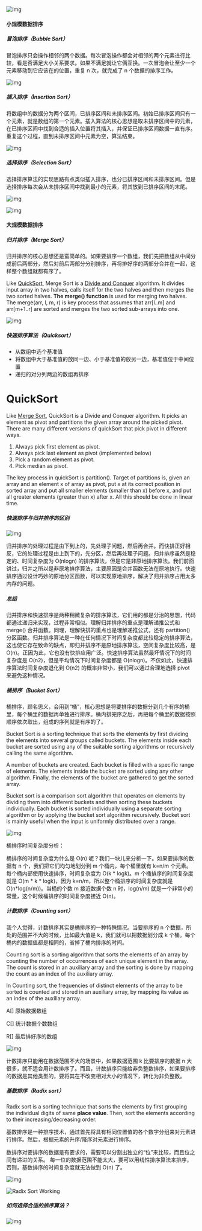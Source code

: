 ![img](https://static001.geekbang.org/resource/image/fb/cd/fb8394a588b12ff6695cfd664afb17cd.jpg)



#### 小规模数据排序

##### 冒泡排序（Bubble Sort）

冒泡排序只会操作相邻的两个数据。每次冒泡操作都会对相邻的两个元素进行比较，看是否满足大小关系要求。如果不满足就让它俩互换。一次冒泡会让至少一个元素移动到它应该在的位置，重复 n 次，就完成了 n 个数据的排序工作。

![img](https://static001.geekbang.org/resource/image/40/e9/4038f64f47975ab9f519e4f739e464e9.jpg)



##### 插入排序（Insertion Sort）

将数组中的数据分为两个区间，已排序区间和未排序区间。初始已排序区间只有一个元素，就是数组的第一个元素。插入算法的核心思想是取未排序区间中的元素，在已排序区间中找到合适的插入位置将其插入，并保证已排序区间数据一直有序。重复这个过程，直到未排序区间中元素为空，算法结束。

![img](https://static001.geekbang.org/resource/image/7b/a6/7b257e179787c633d2bd171a764171a6.jpg)



##### 选择排序（Selection Sort）

选择排序算法的实现思路有点类似插入排序，也分已排序区间和未排序区间。但是选择排序每次会从未排序区间中找到最小的元素，将其放到已排序区间的末尾。

![img](https://static001.geekbang.org/resource/image/32/1d/32371475a0b08f0db9861d102474181d.jpg)



![img](https://static001.geekbang.org/resource/image/34/50/348604caaf0a1b1d7fee0512822f0e50.jpg)



#### 大规模数据排序

##### 归并排序（Merge Sort）

归并排序的核心思想还是蛮简单的。如果要排序一个数组，我们先把数组从中间分成前后两部分，然后对前后两部分分别排序，再将排好序的两部分合并在一起，这样整个数组就都有序了。

Like [QuickSort](https://www.geeksforgeeks.org/quick-sort/), Merge Sort is a [Divide and Conquer](https://www.geeksforgeeks.org/divide-and-conquer-introduction/) algorithm. It divides input array in two halves, calls itself for the two halves and then merges the two sorted halves. **The merge() function** is used for merging two halves. The merge(arr, l, m, r) is key process that assumes that arr[l..m] and arr[m+1..r] are sorted and merges the two sorted sub-arrays into one. 

![img](https://static001.geekbang.org/resource/image/db/2b/db7f892d3355ef74da9cd64aa926dc2b.jpg)



##### 快速排序算法（Quicksort）

- 从数组中选个基准值
- 将数组中大于基准值的放同一边、小于基准值的放另一边，基准值位于中间位置
- 递归的对分列两边的数组再排序

# QuickSort

Like [Merge Sort](http://quiz.geeksforgeeks.org/merge-sort/), QuickSort is a Divide and Conquer algorithm. It picks an element as pivot and partitions the given array around the picked pivot. There are many different versions of quickSort that pick pivot in different ways.

1. Always pick first element as pivot.
2. Always pick last element as pivot (implemented below)
3. Pick a random element as pivot.
4. Pick median as pivot.

The key process in quickSort is partition(). Target of partitions is, given an array and an element x of array as pivot, put x at its correct position in sorted array and put all smaller elements (smaller than x) before x, and put all greater elements (greater than x) after x. All this should be done in linear time.



##### 快速排序与归并排序的区别

![img](https://static001.geekbang.org/resource/image/aa/05/aa03ae570dace416127c9ccf9db8ac05.jpg)

归并排序的处理过程是由下到上的，先处理子问题，然后再合并。而快排正好相反，它的处理过程是由上到下的，先分区，然后再处理子问题。归并排序虽然是稳定的、时间复杂度为 O(nlogn) 的排序算法，但是它是非原地排序算法。我们前面讲过，归并之所以是非原地排序算法，主要原因是合并函数无法在原地执行。快速排序通过设计巧妙的原地分区函数，可以实现原地排序，解决了归并排序占用太多内存的问题。

##### 总结

归并排序和快速排序是两种稍微复杂的排序算法，它们用的都是分治的思想，代码都通过递归来实现，过程非常相似。理解归并排序的重点是理解递推公式和 merge() 合并函数。同理，理解快排的重点也是理解递推公式，还有 partition() 分区函数。归并排序算法是一种在任何情况下时间复杂度都比较稳定的排序算法，这也使它存在致命的缺点，即归并排序不是原地排序算法，空间复杂度比较高，是 O(n)。正因为此，它也没有快排应用广泛。快速排序算法虽然最坏情况下的时间复杂度是 O(n2)，但是平均情况下时间复杂度都是 O(nlogn)。不仅如此，快速排序算法时间复杂度退化到 O(n2) 的概率非常小，我们可以通过合理地选择 pivot 来避免这种情况。



##### 桶排序（Bucket Sort）

桶排序，顾名思义，会用到“桶”，核心思想是将要排序的数据分到几个有序的桶里，每个桶里的数据再单独进行排序。桶内排完序之后，再把每个桶里的数据按照顺序依次取出，组成的序列就是有序的了。

Bucket Sort is a sorting technique that sorts the elements by first dividing the elements into several groups called buckets. The elements inside each bucket are sorted using any of the suitable sorting algorithms or recursively calling the same algorithm.

A number of buckets are created. Each bucket is filled with a specific range of elements. The elements inside the bucket are sorted using any other algorithm. Finally, the elements of the bucket are gathered to get the sorted array.

Bucket sort is a comparison sort algorithm that operates on elements by dividing them into different buckets and then sorting these buckets individually. Each bucket is sorted individually using a separate sorting algorithm or by applying the bucket sort algorithm recursively. Bucket sort is mainly useful when the input is uniformly distributed over a range.

![img](https://static001.geekbang.org/resource/image/98/ae/987564607b864255f81686829503abae.jpg)

桶排序时间复杂度分析：

桶排序的时间复杂度为什么是 O(n) 呢？我们一块儿来分析一下。如果要排序的数据有 n 个，我们把它们均匀地划分到 m 个桶内，每个桶里就有 k=n/m 个元素。每个桶内部使用快速排序，时间复杂度为 O(k * logk)。m 个桶排序的时间复杂度就是 O(m * k * logk)，因为 k=n/m，所以整个桶排序的时间复杂度就是 O(n*log(n/m))。当桶的个数 m 接近数据个数 n 时，log(n/m) 就是一个非常小的常量，这个时候桶排序的时间复杂度接近 O(n)。



##### 计数排序（Counting sort）

我个人觉得，计数排序其实是桶排序的一种特殊情况。当要排序的 n 个数据，所处的范围并不大的时候，比如最大值是 k，我们就可以把数据划分成 k 个桶。每个桶内的数据值都是相同的，省掉了桶内排序的时间。

Counting sort is a sorting algorithm that sorts the elements of an array by counting the number of occurrences of each unique element in the array. The count is stored in an auxiliary array and the sorting is done by mapping the count as an index of the auxiliary array.

In Counting sort, the frequencies of distinct elements of the array to be sorted is counted and stored in an auxiliary array, by mapping its value as an index of the auxiliary array.



A[] 原始数据数组

C[] 统计数据个数数组

R[] 最后排好序的数组

![img](https://static001.geekbang.org/resource/image/1d/84/1d730cb17249f8e92ef5cab53ae65784.jpg)

计数排序只能用在数据范围不大的场景中，如果数据范围 k 比要排序的数据 n 大很多，就不适合用计数排序了。而且，计数排序只能给非负整数排序，如果要排序的数据是其他类型的，要将其在不改变相对大小的情况下，转化为非负整数。



##### 基数排序（Radix sort）

Radix sort is a sorting technique that sorts the elements by first grouping the individual digits of same **place value**. Then, sort the elements according to their increasing/decreasing order.

基数排序是一种排序技术，通过首先将具有相同位置值的各个数字分组来对元素进行排序。然后，根据元素的升序/降序对元素进行排序。

数排序对要排序的数据是有要求的，需要可以分割出独立的“位”来比较，而且位之间有递进的关系。
每一位的数据范围不能太大，要可以用线性排序算法来排序，否则，基数排序的时间复杂度就无法做到 O(n) 了。

![img](https://static001.geekbang.org/resource/image/df/0c/df0cdbb73bd19a2d69a52c54d8b9fc0c.jpg)

![Radix Sort Working](https://cdn.programiz.com/sites/tutorial2program/files/Radix-sort-0_0.png)

##### 如何选择合适的排序算法？

![img](https://static001.geekbang.org/resource/image/1f/fd/1f6ef7e0a5365d6e9d68f0ccc71755fd.jpg)